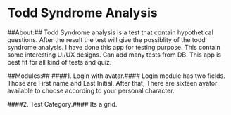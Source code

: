 # Todd Syndrome Analysis

##About:##
Todd Syndrome analysis is a test that contain hypothetical questions. After the result the test will give the possiblity of the todd syndrome analysis. I have done this app for testing purpose. This contain some interesting UI/UX designs. Can add many tests from DB. This app is best fit for all kind of tests and quiz. 

##Modules:##
####1. Login with avatar.####
Login module has two fields. Those are First name and Last Initial. After that, There are sixteen avator available to choose according to your personal character. 

####2. Test Category.####
Its a grid.
